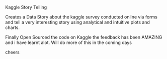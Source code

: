 Kaggle Story Telling 

Creates a Data Story about the kaggle survey conducted online via forms and tell a very interesting story using analytical and intuitive plots and charts.

Finally Open Sourced the code on Kaggle the feedback has been AMAZING and i have learnt alot. Will do more of this in the coming days

cheers
